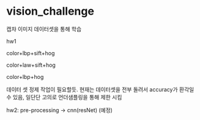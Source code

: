 # vision_challenge


캡챠 이미지 데이터셋을 통해 학습

hw1


color+lbp+sift+hog


color+law+sift+hog


color+lbp+hog

데이터 셋 정제 작업이 필요할듯.
현재는 데이터셋을 전부 돌려서 accuracy가 환각일 수 있음, 일단단 고의로 언더샘플링을 통해 제한 시킴

hw2: pre-processing -> cnn(resNet) (예정)
